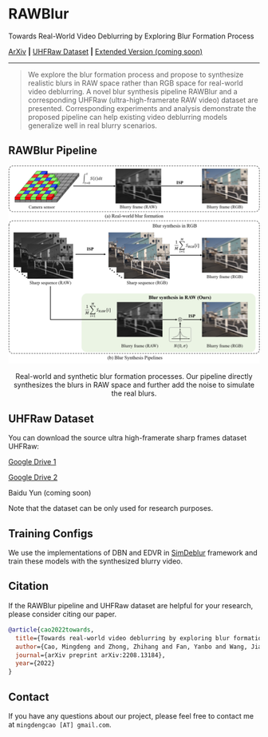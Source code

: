 # RAWBlur
Towards Real-World Video Deblurring by Exploring Blur Formation Process

[ArXiv](https://arxiv.org/abs/2208.13184) **|** [UHFRaw Dataset](https://drive.google.com/drive/folders/1hlxTVizoH8-AJGMbS_d-LRRdivSPIvcz?usp=share_link) **|** [Extended Version (coming soon)]()

---

> We explore the blur formation process and propose to synthesize realistic blurs in RAW space rather than RGB space for real-world video deblurring. A novel blur synthesis pipeline RAWBlur and a corresponding UHFRaw (ultra-high-framerate RAW video) dataset are presented. Corresponding experiments and analysis demonstrate the proposed pipeline can help existing video deblurring models generalize well in real blurry scenarios.

<div aligh="center>
<img src="./assets/teaser.png" align="middle">
</div>

## RAWBlur Pipeline

<div align=center>
<img src="./assets/pipelines.png">
<p>
Real-world and synthetic blur formation processes. Our pipeline directly synthesizes the blurs in RAW space and further add the noise to simulate the real blurs.
</p>
</div>

## UHFRaw Dataset

You can download the source ultra high-framerate sharp frames dataset UHFRaw:

[Google Drive 1](https://drive.google.com/drive/folders/1kTUaUIal2oiCP0dWb-nM9Kf7uGPTc9RZ?usp=share_link)

[Google Drive 2](https://drive.google.com/drive/folders/1BKdfGrlecig4td1RY0xkuUBxNwR8lEDE?usp=sharing)

Baidu Yun (coming soon)

Note that the dataset can be only used for research purposes.

## Training Configs

We use the implementations of DBN and EDVR in [SimDeblur](https://github.com/ljzycmd/SimDeblur) framework and train these models with the synthesized blurry video.

## Citation

If the RAWBlur pipeline and UHFRaw dataset are helpful for your research, please consider citing our paper.

```bibtex
@article{cao2022towards,
  title={Towards real-world video deblurring by exploring blur formation process},
  author={Cao, Mingdeng and Zhong, Zhihang and Fan, Yanbo and Wang, Jiahao and Zhang, Yong and Wang, Jue and Yang, Yujiu and Zheng, Yinqiang},
  journal={arXiv preprint arXiv:2208.13184},
  year={2022}
}
```

## Contact

If you have any questions about our project, please feel free to contact me at `mingdengcao [AT] gmail.com`.
